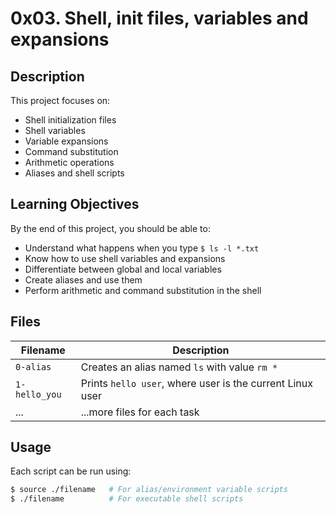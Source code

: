 # 0x03. Shell, init files, variables and expansions

## Description
This project focuses on:
- Shell initialization files
- Shell variables
- Variable expansions
- Command substitution
- Arithmetic operations
- Aliases and shell scripts

## Learning Objectives
By the end of this project, you should be able to:
- Understand what happens when you type `$ ls -l *.txt`
- Know how to use shell variables and expansions
- Differentiate between global and local variables
- Create aliases and use them
- Perform arithmetic and command substitution in the shell

## Files

| Filename        | Description                                  |
|-----------------|----------------------------------------------|
| `0-alias`       | Creates an alias named `ls` with value `rm *` |
| `1-hello_you`   | Prints `hello user`, where user is the current Linux user |
| ...             | ...more files for each task                  |

## Usage
Each script can be run using:

```bash
$ source ./filename   # For alias/environment variable scripts
$ ./filename          # For executable shell scripts
